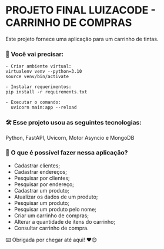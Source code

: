 # PROJETO FINAL LUIZACODE - CARRINHO DE COMPRAS

Este projeto fornece uma aplicação para um carrinho de tintas.



### 🔧 Você vai precisar: 


```
- Criar ambiente virtual: 
virtualenv venv --python=3.10
source venv/bin/activate
```
```
- Instalar requerimentos:
pip install -r requirements.txt
```
````
- Executar o comando:
  uvicorn main:app --reload
`````



### 🛠️ Esse projeto usou as seguintes tecnologias: 

Python, FastAPI, Uvicorn, Motor Asyncio e MongoDB


### 📌 O que é possível fazer nessa aplicação?

* Cadastrar clientes;
* Cadastrar endereços;
* Pesquisar por clientes;
* Pesquisar por endereço;
* Cadastrar um produto;
* Atualizar os dados de um produto;
* Pesquisar um produto;
* Pesquisar um produto pelo nome;
* Criar um carrinho de compras;
* Alterar a quantidade de itens do carrinho;
* Consultar carrinho de compra.

⌨️ Obrigada por chegar até aqui! ❤️😊